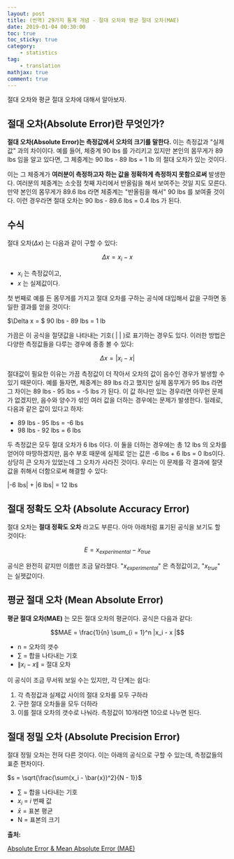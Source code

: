 ```yaml
---
layout: post
title: (번역) 29가지 통계 개념 - 절대 오차와 평균 절대 오차(MAE)
date: 2019-01-04 00:30:00
toc: true
toc_sticky: true
category:
    - statistics
tag:
    - translation
mathjax: true
comment: true
---
```


절대 오차와 평균 절대 오차에 대해서 알아보자.

## 절대 오차(Absolute Error)란 무엇인가?

**절대 오차(Absolute Error)는 측정값에서 오차의 크기를 말한다.** 이는 측정값과 "실제값" 과의 차이이다.
예를 들어, 체중계 90 lbs 를 가리키고 있지만 본인의 몸무게가 89 lbs 임을 알고 있다면,
그 체중계는 90 lbs - 89 lbs = 1 lb 의 절대 오차가 있는 것이다.

이는 그 체중계가 **여러분이 측정하고자 하는 값을 정확하게 측정하지 못함으로써** 발생한다.
여러분의 체중계는 소숫점 첫째 자리에서 반올림을 해서 보여주는 것일 지도 모른다.
만약 본인의 몸무게가 89.6 lbs 라면 체중계는 "반올림을 해서" 90 lbs 를 보여줄 것이다.
이런 경우라면 절대 오차는 90 lbs - 89.6 lbs = 0.4 lbs 가 된다.

## 수식

절대 오차($\Delta x$) 는 다음과 같이 구할 수 있다:

$$\Delta x = x_i - x$$

* $x_i$ 는 측정값이고,
* $x$ 는 실제값이다.

첫 번째로 예를 든 몸무게를 가지고 절대 오차를 구하는 공식에 대입해서 값을 구하면 동일한 결과를 얻을 것이다:

$\Delta x = $ 90 lbs - 89 lbs = 1 lb

가끔은 이 공식을 절댓값을 나타내는 기호( | | )로 표기하는 경우도 있다.
이러한 방법은 다양한 측정값들을 다루는 경우에 종종 볼 수 있다:

$$\Delta x = |x_i - x|$$

절대값이 필요한 이유는 가끔 측정값이 더 작아서 오차의 값이 음수인 경우가 발생할 수 있기 때문이다.
예를 들자면, 체중계는 89 lbs 라고 했지만 실제 몸무게가 95 lbs 라면 그 차이는 89 lbs - 95 lbs = -5 lbs 가 된다.
이 값 하나만 있는 경우라면 아무런 문제가 없겠지만, 음수와 양수가 섞인 여러 값을 더하는 경우에는 문제가 발생한다.
일례로, 다음과 같은 값이 있다고 하자:

* 89 lbs - 95 lbs = -6 lbs
* 98 lbs - 92 lbs = 6 lbs

두 측정값은 모두 절대 오차가 6 lbs 이다. 이 둘을 더하는 경우에는 총 12 lbs 의 오차를 얻어야 마땅하겠지만,
음수 부호 때문에 실제로 얻는 값은 -6 lbs + 6 lbs = 0 lbs이다.
상당히 큰 오차가 있었는데 그 오차가 사라진 것이다.
우리는 이 문제를 각 결과에 절댓값을 취해서 더함으로써 해결할 수 있다:

\|-6 lbs\| + \|6 lbs\| = 12 lbs

## 절대 정확도 오차 (Absolute Accuracy Error)

절대 오차는 **절대 정확도 오차** 라고도 부른다. 아마 아래처럼 표기된 공식을 보기도 할 것이다:

$$E = x_{experimental} - x_{true}$$

공식은 완전히 같지만 이름만 조금 달라졌다. "$x_{experimental}$" 은 측정값이고, "$x_{true}$" 는 실젯값이다.

## 평균 절대 오차 (Mean Absolute Error)

**평균 절대 오차(MAE)** 는 모든 절대 오차의 평균이다. 공식은 다음과 같다:

$$MAE = \frac{1}{n} \sum_{i = 1}^n |x_i - x |$$

* n = 오차의 갯수
* $\sum$ = 합을 나타내는 기호
* $\|x_i - x\|$ = 절대 오차

이 공식이 조금 무서워 보일 수는 있지만, 각 단계는 쉽다:

1. 각 측정값과 실제값 사이의 절대 오차를 모두 구하라
2. 구한 절대 오차들을 모두 더하라
3. 이를 절대 오차의 갯수로 나눠라. 측정값이 10개라면 10으로 나누면 된다.

## 절대 정밀 오차 (Absolute Precision Error)

절대 정밀 오차는 전혀 다른 것이다. 이는 아래의 공식으로 구할 수 있는데, 측정값들의 표준 편차이다.

$s = \sqrt{\frac{\sum(x_i - \bar{x})^2}{N - 1}}$

* $\sum$ = 합을 나타내는 기호
* $x_i$ = $i$ 번째 값
* $\bar{x}$ = 표본 평균
* N = 표본의 크기

**출처:**

[Absolute Error & Mean Absolute Error (MAE)](https://www.statisticshowto.datasciencecentral.com/absolute-error/)
